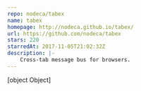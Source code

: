 ```yaml
---
repo: nodeca/tabex
name: tabex
homepage: http://nodeca.github.io/tabex/
url: https://github.com/nodeca/tabex
stars: 220
starredAt: 2017-11-05T21:02:32Z
description: |-
    Cross-tab message bus for browsers.
---
```


[object Object]
